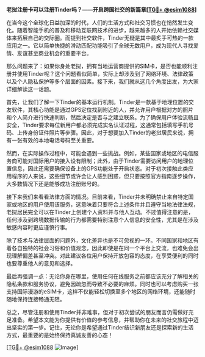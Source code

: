 **老挝注册卡可以注册Tinder吗？——开启跨国社交的新篇章[[TG💪+ @esim1088](https://t.me/s/esim1088)]**

在当今这个全球化日益加深的时代，人们的生活方式和社交习惯也在悄然发生变化。随着智能手机的普及和移动互联网技术的进步，越来越多的人开始依赖社交媒体来拓展自己的交际圈。而提到社交软件，Tinder无疑是其中最炙手可热的一款应用之一。它以简单快捷的滑动匹配功能吸引了全球无数用户，成为现代人寻找爱情、友谊甚至商业机会的重要平台。

那么问题来了：如果你身处老挝，拥有当地运营商提供的SIM卡，是否也能顺利注册并使用Tinder呢？这个问题看似简单，实际上却涉及到了网络环境、法律政策以及个人隐私保护等多个层面的因素。接下来，我们就从这几个角度出发，为大家详细解读这一话题。

首先，让我们了解一下Tinder的基本运行机制。Tinder是一款基于地理位置的交友软件，其核心功能是通过GPS定位找到附近的人，并允许用户根据对方的照片和个人简介进行快速判断，然后决定是否与之建立联系。为了确保用户体验流畅且安全，Tinder要求每位新用户都必须完成实名认证过程，这通常包括填写手机号码、上传身份证件照片等步骤。因此，对于想要加入Tinder的老挝居民来说，拥有一张有效的本地电话号码至关重要。

然而，在实际操作过程中，可能会遇到一些挑战。例如，某些国家或地区的电信服务商可能对国际用户的接入设有限制；此外，由于Tinder需要访问用户的地理位置信息，因此还需要确保设备上的GPS功能处于开启状态。对于初次接触此类应用程序的人来说，这些细节或许会让人感到困惑，但只要按照官方指南逐步操作，大多数情况下还是能够成功注册账号的。

接下来我们来看看法律方面的情况。目前来看，Tinder并未明确禁止来自特定国家或地区的用户使用该服务，这意味着只要符合上述条件并且遵守当地法律法规，老挝居民完全可以在Tinder上创建个人资料并与他人互动。不过值得注意的是，任何涉及到跨境数据传输的行为都需要特别注意个人信息的安全性，尤其是在涉及敏感内容时更应谨慎行事。

除了技术与法律层面的问题外，文化差异也是不可忽视的一环。不同国家和地区有着各自独特的社会习俗和价值观念，因此即使是在同一个平台上交流，也难免会出现理解偏差甚至冲突。对此建议各位用户保持开放包容的态度，在享受便利的同时也要尊重他人的意见和选择。

最后再强调一点：无论你身在哪里，使用任何在线服务之前都应该充分了解相关的隐私条款和服务协议，避免因疏忽而导致不必要的麻烦。同时也可以考虑购买一张支持国际漫游的eSIM卡，这样不仅能轻松切换至多个地区的网络环境，还能随时随地保持连接畅通无阻。

总之，尽管注册和使用Tinder并非难事，但对于初次尝试的朋友而言仍需做好充足准备。希望本文能为你提供有价值的参考信息，并帮助你在未来的社交旅程中迈出坚实的第一步。记住，无论你是希望通过Tinder结识新朋友还是探索新的生活方式，最重要的是始终保持真诚友善的心态！

[[TG💪+ @esim1088](https://t.me/s/esim1088) ![Image](https://i.postimg.cc/4NQfJmqS/Snipaste-2025-05-13-00-14-12.png)]